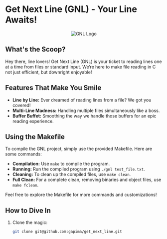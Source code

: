 # Get Next Line (GNL) - Your Line Awaits!

<p align="center">
  <img src="https://private-user-images.githubusercontent.com/115947494/242113519-20a982a3-4d8e-4c6f-aa9b-4eafa6888bd6.png?jwt=eyJhbGciOiJIUzI1NiIsInR5cCI6IkpXVCJ9.eyJpc3MiOiJnaXRodWIuY29tIiwiYXVkIjoicmF3LmdpdGh1YnVzZXJjb250ZW50LmNvbSIsImtleSI6ImtleTEiLCJleHAiOjE3MDM3OTAxMjgsIm5iZiI6MTcwMzc4OTgyOCwicGF0aCI6Ii8xMTU5NDc0OTQvMjQyMTEzNTE5LTIwYTk4MmEzLTRkOGUtNGM2Zi1hYTliLTRlYWZhNjg4OGJkNi5wbmc_WC1BbXotQWxnb3JpdGhtPUFXUzQtSE1BQy1TSEEyNTYmWC1BbXotQ3JlZGVudGlhbD1BS0lBSVdOSllBWDRDU1ZFSDUzQSUyRjIwMjMxMjI4JTJGdXMtZWFzdC0xJTJGczMlMkZhd3M0X3JlcXVlc3QmWC1BbXotRGF0ZT0yMDIzMTIyOFQxODU3MDhaJlgtQW16LUV4cGlyZXM9MzAwJlgtQW16LVNpZ25hdHVyZT1lMGZjNzFiMTlhNzMxOGViNmI3Y2I2OTdiYjFkNDcwMzI5NzRkMzg4ZTkxN2RlMTJlYjQ0ZThkMDllMGVmZDVhJlgtQW16LVNpZ25lZEhlYWRlcnM9aG9zdCZhY3Rvcl9pZD0wJmtleV9pZD0wJnJlcG9faWQ9MCJ9.3aXPYtoukrafeoAFbSpa_Cs1YeYx-EgRDYMtMUN39Jk" alt="GNL Logo">
</p>

## What's the Scoop?
Hey there, line lovers! Get Next Line (GNL) is your ticket to reading lines one at a time from files or standard input. We’re here to make file reading in C not just efficient, but downright enjoyable!

## Features That Make You Smile
- **Line by Line:** Ever dreamed of reading lines from a file? We got you covered!
- **Multi-Line Madness:** Handling multiple files simultaneously like a boss.
- **Buffer Buffet:** Smoothing the way we handle those buffers for an epic reading experience.

## Using the Makefile
To compile the GNL project, simply use the provided Makefile. Here are some commands:

- **Compilation:** Use `make` to compile the program.
- **Running:** Run the compiled program using `./gnl test_file.txt`.
- **Cleaning:** To clean up the compiled files, use `make clean`.
- **Full Clean:** For a complete clean, removing binaries and object files, use `make fclean`.

Feel free to explore the Makefile for more commands and customizations!

## How to Dive In
1. Clone the magic:
   ```bash
   git clone git@github.com:gapima/get_next_line.git
